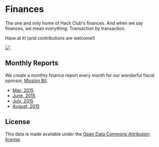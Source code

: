 # Finances

The one and only home of Hack Club's finances. And when we say finances, we mean _everything_. Transaction by transaction.

Have at it! (and contributions are welcome!)

![](http://i.imgur.com/T6VD4Lp.gif)

## Monthly Reports

We create a monthly finance report every month for our wonderful fiscal sponsor, [Mission Bit](http://www.missionbit.com/).

- [May, 2015](monthly_reports/15_05.csv)
- [June, 2015](monthly_reports/15_06.csv)
- [July, 2015](monthly_reports/15_07.csv)
- [August, 2015](monthly_reports/15_08.csv)

## License

This data is made available under the [Open Data Commons Attribution license](LICENSE).

